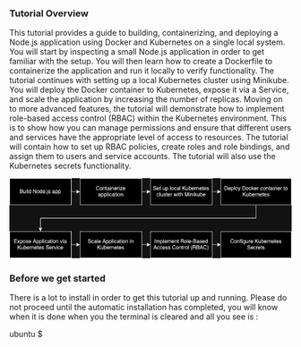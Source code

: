 ### Tutorial Overview
This tutorial provides a guide to building, containerizing, and deploying a Node.js application using Docker and Kubernetes on a single local system. You will start by inspecting a small Node.js application in order to get familiar with the setup. You will then learn how to create a Dockerfile to containerize the application and run it locally to verify functionality. The tutorial continues with setting up a local Kubernetes cluster using Minikube. You will deploy the Docker container to Kubernetes, expose it via a Service, and scale the application by increasing the number of replicas. Moving on to more advanced features, the tutorial will demonstrate how to implement role-based access control (RBAC) within the Kubernetes environment. This is to show how you can manage permissions and ensure that different users and services have the appropriate level of access to resources. The tutorial will contain how to set up RBAC policies, create roles and role bindings, and assign them to users and service accounts. The tutorial will also use the Kubernetes secrets functionality.

![Alt text](assets/flowchart.png "Flowchart")

### Before we get started
There is a lot to install in order to get this tutorial up and running. Please do not proceed until the automatic installation has completed, you will know when it is done when you the terminal is cleared and all you see is :

ubuntu $ 